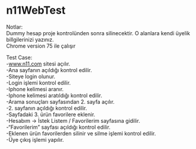 # n11WebTest  
   
Notlar:  
Dummy hesap proje kontrolünden sonra silinecektir. O alanlara kendi üyelik billgilerinizi yazınız.  
Chrome version 75 ile çalışır  

Test Case:  
-www.n11.com sitesi açılır.  
-Ana sayfanın açıldığı kontrol edilir.  
-Siteye login olunur.  
-Login işlemi kontrol edilir.  
-Iphone kelimesi aranır.  
-Iphone kelimesi aratıldığı kontrol edilir.   
-Arama sonuçları sayfasından 2. sayfa açılır.  
-2. sayfanın açıldığı kontrol edilir.  
-Sayfadaki 3. ürün favorilere eklenir.  
-Hesabım -> İstek Listem / Favorilerim sayfasına gidilir.  
-“Favorilerim” sayfası açıldığı kontrol edilir.  
-Eklenen ürün favorilerden silinir ve silme işlemi kontrol edilir.  
-Üye çıkış işlemi yapılır.  
